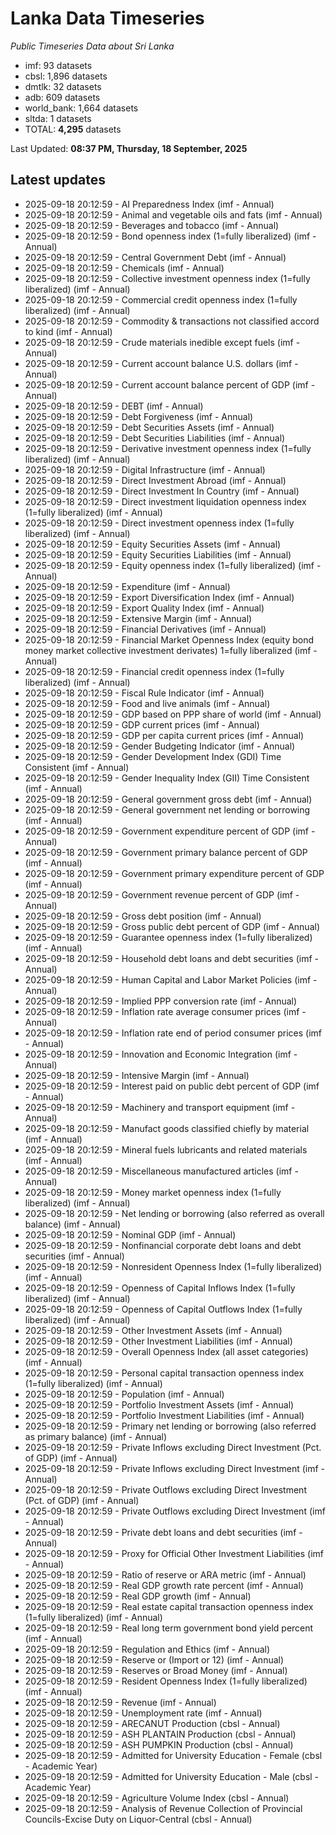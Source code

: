 # Lanka Data Timeseries
*Public Timeseries Data about Sri Lanka*

* imf: 93 datasets
* cbsl: 1,896 datasets
* dmtlk: 32 datasets
* adb: 609 datasets
* world_bank: 1,664 datasets
* sltda: 1 datasets
* TOTAL: **4,295** datasets

Last Updated: **08:37 PM, Thursday, 18 September, 2025**

## Latest updates

* 2025-09-18 20:12:59 - AI Preparedness Index (imf - Annual)
* 2025-09-18 20:12:59 - Animal and vegetable oils and fats (imf - Annual)
* 2025-09-18 20:12:59 - Beverages and tobacco (imf - Annual)
* 2025-09-18 20:12:59 - Bond openness index (1=fully liberalized) (imf - Annual)
* 2025-09-18 20:12:59 - Central Government Debt (imf - Annual)
* 2025-09-18 20:12:59 - Chemicals (imf - Annual)
* 2025-09-18 20:12:59 - Collective investment openness index (1=fully liberalized) (imf - Annual)
* 2025-09-18 20:12:59 - Commercial credit openness index (1=fully liberalized) (imf - Annual)
* 2025-09-18 20:12:59 - Commodity & transactions not classified accord to kind (imf - Annual)
* 2025-09-18 20:12:59 - Crude materials inedible except fuels (imf - Annual)
* 2025-09-18 20:12:59 - Current account balance U.S. dollars (imf - Annual)
* 2025-09-18 20:12:59 - Current account balance percent of GDP (imf - Annual)
* 2025-09-18 20:12:59 - DEBT (imf - Annual)
* 2025-09-18 20:12:59 - Debt Forgiveness (imf - Annual)
* 2025-09-18 20:12:59 - Debt Securities Assets (imf - Annual)
* 2025-09-18 20:12:59 - Debt Securities Liabilities (imf - Annual)
* 2025-09-18 20:12:59 - Derivative investment openness index (1=fully liberalized) (imf - Annual)
* 2025-09-18 20:12:59 - Digital Infrastructure (imf - Annual)
* 2025-09-18 20:12:59 - Direct Investment Abroad (imf - Annual)
* 2025-09-18 20:12:59 - Direct Investment In Country (imf - Annual)
* 2025-09-18 20:12:59 - Direct investment liquidation openness index (1=fully liberalized) (imf - Annual)
* 2025-09-18 20:12:59 - Direct investment openness index (1=fully liberalized) (imf - Annual)
* 2025-09-18 20:12:59 - Equity Securities Assets (imf - Annual)
* 2025-09-18 20:12:59 - Equity Securities Liabilities (imf - Annual)
* 2025-09-18 20:12:59 - Equity openness index (1=fully liberalized) (imf - Annual)
* 2025-09-18 20:12:59 - Expenditure (imf - Annual)
* 2025-09-18 20:12:59 - Export Diversification Index (imf - Annual)
* 2025-09-18 20:12:59 - Export Quality Index (imf - Annual)
* 2025-09-18 20:12:59 - Extensive Margin (imf - Annual)
* 2025-09-18 20:12:59 - Financial Derivatives (imf - Annual)
* 2025-09-18 20:12:59 - Financial Market Openness Index (equity bond money market collective investment derivates) 1=fully liberalized (imf - Annual)
* 2025-09-18 20:12:59 - Financial credit openness index (1=fully liberalized) (imf - Annual)
* 2025-09-18 20:12:59 - Fiscal Rule Indicator (imf - Annual)
* 2025-09-18 20:12:59 - Food and live animals (imf - Annual)
* 2025-09-18 20:12:59 - GDP based on PPP share of world (imf - Annual)
* 2025-09-18 20:12:59 - GDP current prices (imf - Annual)
* 2025-09-18 20:12:59 - GDP per capita current prices (imf - Annual)
* 2025-09-18 20:12:59 - Gender Budgeting Indicator (imf - Annual)
* 2025-09-18 20:12:59 - Gender Development Index (GDI) Time Consistent (imf - Annual)
* 2025-09-18 20:12:59 - Gender Inequality Index (GII) Time Consistent (imf - Annual)
* 2025-09-18 20:12:59 - General government gross debt (imf - Annual)
* 2025-09-18 20:12:59 - General government net lending or borrowing (imf - Annual)
* 2025-09-18 20:12:59 - Government expenditure percent of GDP (imf - Annual)
* 2025-09-18 20:12:59 - Government primary balance percent of GDP (imf - Annual)
* 2025-09-18 20:12:59 - Government primary expenditure percent of GDP (imf - Annual)
* 2025-09-18 20:12:59 - Government revenue percent of GDP (imf - Annual)
* 2025-09-18 20:12:59 - Gross debt position (imf - Annual)
* 2025-09-18 20:12:59 - Gross public debt percent of GDP (imf - Annual)
* 2025-09-18 20:12:59 - Guarantee openness index (1=fully liberalized) (imf - Annual)
* 2025-09-18 20:12:59 - Household debt loans and debt securities (imf - Annual)
* 2025-09-18 20:12:59 - Human Capital and Labor Market Policies (imf - Annual)
* 2025-09-18 20:12:59 - Implied PPP conversion rate (imf - Annual)
* 2025-09-18 20:12:59 - Inflation rate average consumer prices (imf - Annual)
* 2025-09-18 20:12:59 - Inflation rate end of period consumer prices (imf - Annual)
* 2025-09-18 20:12:59 - Innovation and Economic Integration (imf - Annual)
* 2025-09-18 20:12:59 - Intensive Margin (imf - Annual)
* 2025-09-18 20:12:59 - Interest paid on public debt percent of GDP (imf - Annual)
* 2025-09-18 20:12:59 - Machinery and transport equipment (imf - Annual)
* 2025-09-18 20:12:59 - Manufact goods classified chiefly by material (imf - Annual)
* 2025-09-18 20:12:59 - Mineral fuels lubricants and related materials (imf - Annual)
* 2025-09-18 20:12:59 - Miscellaneous manufactured articles (imf - Annual)
* 2025-09-18 20:12:59 - Money market openness index (1=fully liberalized) (imf - Annual)
* 2025-09-18 20:12:59 - Net lending or borrowing (also referred as overall balance) (imf - Annual)
* 2025-09-18 20:12:59 - Nominal GDP (imf - Annual)
* 2025-09-18 20:12:59 - Nonfinancial corporate debt loans and debt securities (imf - Annual)
* 2025-09-18 20:12:59 - Nonresident Openness Index (1=fully liberalized) (imf - Annual)
* 2025-09-18 20:12:59 - Openness of Capital Inflows Index (1=fully liberalized) (imf - Annual)
* 2025-09-18 20:12:59 - Openness of Capital Outflows Index (1=fully liberalized) (imf - Annual)
* 2025-09-18 20:12:59 - Other Investment Assets (imf - Annual)
* 2025-09-18 20:12:59 - Other Investment Liabilities (imf - Annual)
* 2025-09-18 20:12:59 - Overall Openness Index (all asset categories) (imf - Annual)
* 2025-09-18 20:12:59 - Personal capital transaction openness index (1=fully liberalized) (imf - Annual)
* 2025-09-18 20:12:59 - Population (imf - Annual)
* 2025-09-18 20:12:59 - Portfolio Investment Assets (imf - Annual)
* 2025-09-18 20:12:59 - Portfolio Investment Liabilities (imf - Annual)
* 2025-09-18 20:12:59 - Primary net lending or borrowing (also referred as primary balance) (imf - Annual)
* 2025-09-18 20:12:59 - Private Inflows excluding Direct Investment (Pct. of GDP) (imf - Annual)
* 2025-09-18 20:12:59 - Private Inflows excluding Direct Investment (imf - Annual)
* 2025-09-18 20:12:59 - Private Outflows excluding Direct Investment (Pct. of GDP) (imf - Annual)
* 2025-09-18 20:12:59 - Private Outflows excluding Direct Investment (imf - Annual)
* 2025-09-18 20:12:59 - Private debt loans and debt securities (imf - Annual)
* 2025-09-18 20:12:59 - Proxy for Official Other Investment Liabilities (imf - Annual)
* 2025-09-18 20:12:59 - Ratio of reserve or ARA metric (imf - Annual)
* 2025-09-18 20:12:59 - Real GDP growth rate percent (imf - Annual)
* 2025-09-18 20:12:59 - Real GDP growth (imf - Annual)
* 2025-09-18 20:12:59 - Real estate capital transaction openness index (1=fully liberalized) (imf - Annual)
* 2025-09-18 20:12:59 - Real long term government bond yield percent (imf - Annual)
* 2025-09-18 20:12:59 - Regulation and Ethics (imf - Annual)
* 2025-09-18 20:12:59 - Reserve or (Import or 12) (imf - Annual)
* 2025-09-18 20:12:59 - Reserves or Broad Money (imf - Annual)
* 2025-09-18 20:12:59 - Resident Openness Index (1=fully liberalized) (imf - Annual)
* 2025-09-18 20:12:59 - Revenue (imf - Annual)
* 2025-09-18 20:12:59 - Unemployment rate (imf - Annual)
* 2025-09-18 20:12:59 - ARECANUT Production (cbsl - Annual)
* 2025-09-18 20:12:59 - ASH PLANTAIN Production (cbsl - Annual)
* 2025-09-18 20:12:59 - ASH PUMPKIN Production (cbsl - Annual)
* 2025-09-18 20:12:59 - Admitted for University Education - Female (cbsl - Academic Year)
* 2025-09-18 20:12:59 - Admitted for University Education - Male (cbsl - Academic Year)
* 2025-09-18 20:12:59 - Agriculture Volume Index (cbsl - Annual)
* 2025-09-18 20:12:59 - Analysis of Revenue Collection of Provincial Councils-Excise Duty on Liquor-Central (cbsl - Annual)
